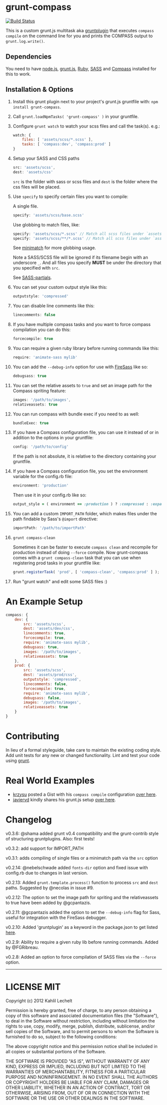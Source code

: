# grunt-compass

[![Build Status](https://secure.travis-ci.org/aslansky/grunt-compass.png)](http://travis-ci.org/aslansky/grunt-compass)


This is a custom grunt.js multitask aka [gruntplugin](http://jsfiddle.net/cowboy/qzRjD/show/) that executes `compass compile` on the command line for you and prints the COMPASS output to `grunt.log.write()`.

## Dependencies

You need to have [node.js](http://nodejs.org/), [grunt.js](https://github.com/cowboy/grunt), [Ruby](http://www.ruby-lang.org/), [SASS](http://sass-lang.com/) and [Compass](http://compass-style.org/) installed for this to work.

## Installation & Options

1. Install this grunt plugin next to your project's grunt.js gruntfile with: `npm install grunt-compass`.
2. Call `grunt.loadNpmTasks( 'grunt-compass' )` in your gruntfile.
3. Configure `grunt watch` to watch your scss files and call the task(s).
	e.g.:

	```javascript
	watch: {
	    files: [ 'assets/scss/*.scss' ],
	    tasks: [ 'compass:dev', 'compass:prod' ]
	}
	```

4. Setup your SASS and CSS paths

	```javascript
    src: 'assets/scss',
    dest: 'assets/css'
	```

	`src` is the folder with sass or scss files and `dest` is the folder where the css files will be placed.

5. Use `specify` to specify certain files you want to compile:

    A single file.

    ```javascript
    specify: 'assets/scss/base.scss'
    ```

    Use globbing to match files, like:

    ```javascript
    specify: 'assets/scss/*.scss' // Match all scss files under `assets/scss` but not include files in subdirctory.
    specify: 'assets/scss/**/*.scss' // Match all scss files under `assets/scss` include files in subdirctory.
    ```

    See [minimatch](https://github.com/isaacs/minimatch) for more globbing usage.

    Note a SASS/SCSS file will be ignored if its filename begin with an underscore `_`. And all files you specify **MUST** be under the directory that you specified with `src`.

    See [SASS-partials](http://sass-lang.com/docs/yardoc/file.SASS_REFERENCE.html#partials).

6. You can set your custom output style like this:

    ```javascript
    outputstyle: 'compressed'
    ```
7. You can disable line comments like this:

    ```javascript
    linecomments: false
    ```
8. If you have multiple compass tasks and you want to force compass compilation you can do this:

    ```javascript
    forcecompile: true
    ```
9. You can require a given ruby library before running commands like this:

    ```javascript
    require: 'animate-sass mylib'
    ```

10. You can add the `--debug-info` option for use with [FireSass](https://addons.mozilla.org/en-US/firefox/addon/firesass-for-firebug/) like so:

    ```javascript
    debugsass: true
    ```

11. You can set the relative assets to `true` and set an image path for the Compass spriting feature:

    ```javascript
    images: '/path/to/images',
    relativeassets: true
    ```

12. You can run compass with bundle exec if you need to as well:

    ```javascript
    bundleExec: true
    ```

13. If you have a Compass configuration file, you can use it instead of or in addition to the options in your gruntfile:

    ```javascript
    config: '/path/to/config'
    ```

    If the path is not absolute, it is relative to the directory containing your gruntfile.

14. If you have a Compass configuration file, you set the environment variable for the config.rb file:

    ```javascript
    environment: 'production'
    ```

    Then use it in your config.rb like so:

    ```ruby
    output_style = ( environment == :production ) ? :compressed : :expanded
    ```

15. You can add a custom `IMPORT_PATH` folder, which makes files under the path findable by Sass's `@import` directive:

    ```javascript
    importPath: '/path/to/importPath'
    ```

16. `grunt compass-clean`

    Sometimes it can be faster to execute `compass clean` and recompile for production instead of doing `--force` compile.
    Now grunt-compass comes with a `grunt compass-clean` task that you can use when registering prod tasks in your gruntfile like:

    ```js
    grunt.registerTask( 'prod', [ 'compass-clean', 'compass:prod' ] );
    ```

17. Run "grunt watch" and edit some SASS files :)

# An Example Setup

```javascript
compass: {
    dev: {
        src: 'assets/scss',
        dest: 'assets/dev/css',
        linecomments: true,
        forcecompile: true,
        require: 'animate-sass mylib',
        debugsass: true,
        images: '/path/to/images',
        relativeassets: true
    },
    prod: {
        src: 'assets/scss',
        dest: 'assets/prod/css',
        outputstyle: 'compressed',
        linecomments: false,
        forcecompile: true,
        require: 'animate-sass mylib',
        debugsass: false,
        images: '/path/to/images',
        relativeassets: true
    }
}
```

# Contributing
In lieu of a formal styleguide, take care to maintain the existing coding style. Add unit tests for any new or changed functionality. Lint and test your code using [grunt](/gruntjs/grunt).

# Real World Examples

* [krzysu](https://github.com/krzysu) posted a Gist with his `compass compile` configuration [over here](https://gist.github.com/2917330).
* [javiervd](https://github.com/javiervd) kindly shares his grunt.js setup [over here](https://gist.github.com/2941501).

# Changelog

v0.3.6: @shama added grunt v0.4 compatibility and the grunt-contrib style of structuring gruntplugins. Also: first tests!

v0.3.2: add support for IMPORT_PATH

v0.3.1: adds compiling of single files or a minimatch path via the `src` option

v0.2.14: @nebelschwade added `fonts-dir` option and fixed issue with config.rb due to changes in last version.

v0.2.13: Added `grunt.template.process()` function to process `src` and `dest` paths. Suggested by @necolas in issue #9.

v0.2.12: The option to set the image path for spriting and the relativeassets to true have been added by @gcpantazis.

v0.2.11: @gcpantazis added the option to set the `--debug-info` flag for Sass, useful for integration with the FireSass debugger.

v0.2.10: Added 'gruntplugin' as a keyword in the package.json to get listed [here](http://jsfiddle.net/cowboy/qzRjD/show/).

v0.2.9: Ability to require a given ruby lib before running commands. Added by @FGRibreau.

v0.2.8: Added an option to force compilation of SASS files via the `--force` option.

----

# LICENSE MIT

Copyright (c) 2012 Kahlil Lechelt

Permission is hereby granted, free of charge, to any person
obtaining a copy of this software and associated documentation
files (the "Software"), to deal in the Software without
restriction, including without limitation the rights to use,
copy, modify, merge, publish, distribute, sublicense, and/or sell
copies of the Software, and to permit persons to whom the
Software is furnished to do so, subject to the following
conditions:

The above copyright notice and this permission notice shall be
included in all copies or substantial portions of the Software.

THE SOFTWARE IS PROVIDED "AS IS", WITHOUT WARRANTY OF ANY KIND,
EXPRESS OR IMPLIED, INCLUDING BUT NOT LIMITED TO THE WARRANTIES
OF MERCHANTABILITY, FITNESS FOR A PARTICULAR PURPOSE AND
NONINFRINGEMENT. IN NO EVENT SHALL THE AUTHORS OR COPYRIGHT
HOLDERS BE LIABLE FOR ANY CLAIM, DAMAGES OR OTHER LIABILITY,
WHETHER IN AN ACTION OF CONTRACT, TORT OR OTHERWISE, ARISING
FROM, OUT OF OR IN CONNECTION WITH THE SOFTWARE OR THE USE OR
OTHER DEALINGS IN THE SOFTWARE.
